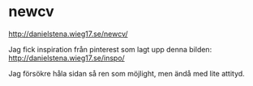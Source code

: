 # newcv
http://danielstena.wieg17.se/newcv/

Jag fick inspiration från pinterest som lagt upp denna bilden:
http://danielstena.wieg17.se/inspo/

Jag försökre håla sidan så ren som möjlight, men ändå med lite attityd.
